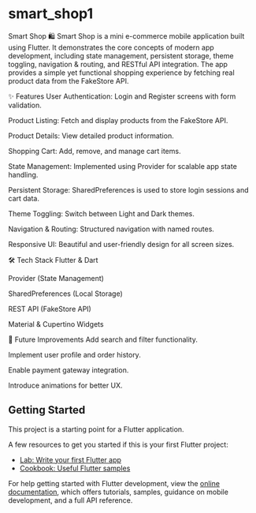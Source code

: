 # smart_shop1

Smart Shop 🛍️
Smart Shop is a mini e-commerce mobile application built using Flutter. It demonstrates the core concepts of modern app development, including state management, persistent storage, theme toggling, navigation & routing, and RESTful API integration. The app provides a simple yet functional shopping experience by fetching real product data from the FakeStore API.

✨ Features
User Authentication: Login and Register screens with form validation.

Product Listing: Fetch and display products from the FakeStore API.

Product Details: View detailed product information.

Shopping Cart: Add, remove, and manage cart items.

State Management: Implemented using Provider for scalable app state handling.

Persistent Storage: SharedPreferences is used to store login sessions and cart data.

Theme Toggling: Switch between Light and Dark themes.

Navigation & Routing: Structured navigation with named routes.

Responsive UI: Beautiful and user-friendly design for all screen sizes.

🛠️ Tech Stack
Flutter & Dart

Provider (State Management)

SharedPreferences (Local Storage)

REST API (FakeStore API)

Material & Cupertino Widgets

🔮 Future Improvements
Add search and filter functionality.

Implement user profile and order history.

Enable payment gateway integration.

Introduce animations for better UX.

## Getting Started

This project is a starting point for a Flutter application.

A few resources to get you started if this is your first Flutter project:

- [Lab: Write your first Flutter app](https://docs.flutter.dev/get-started/codelab)
- [Cookbook: Useful Flutter samples](https://docs.flutter.dev/cookbook)

For help getting started with Flutter development, view the
[online documentation](https://docs.flutter.dev/), which offers tutorials,
samples, guidance on mobile development, and a full API reference.
